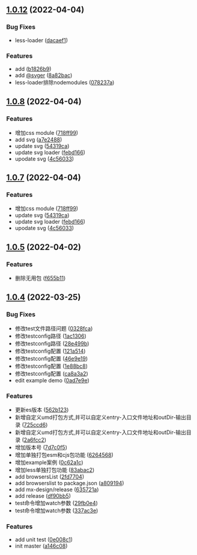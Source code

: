 ## [1.0.12](https://github.com/lio-mengxiang/mx-design-cli/compare/v1.0.8...v1.0.12) (2022-04-04)


### Bug Fixes

* less-loader ([dacaef1](https://github.com/lio-mengxiang/mx-design-cli/commit/dacaef185169dce6e38f90e89b894b0696f6134a))


### Features

* add ([b1826b9](https://github.com/lio-mengxiang/mx-design-cli/commit/b1826b988dbe29f4f349608722ac3cf35cfdef47))
* add [@svger](https://github.com/svger) ([8a82bac](https://github.com/lio-mengxiang/mx-design-cli/commit/8a82bace6fd8def3f1fd5700355aa074a65c406d))
* less-loader排除nodemodules ([078237a](https://github.com/lio-mengxiang/mx-design-cli/commit/078237a24214163f8db48774d57ef81a4f98d0ea))



## [1.0.8](https://github.com/lio-mengxiang/mx-design-cli/compare/v1.0.5...v1.0.8) (2022-04-04)


### Features

* 增加css module ([718ff99](https://github.com/lio-mengxiang/mx-design-cli/commit/718ff9982e0f94697e1e7e70948b4508ca85f0b5))
* add svg ([a7e2488](https://github.com/lio-mengxiang/mx-design-cli/commit/a7e248834505c5253c7b6c50dbf406482d483aff))
* update svg ([54319ca](https://github.com/lio-mengxiang/mx-design-cli/commit/54319ca54c82d75cbab5ab715863c8866220195b))
* update svg loader ([febd166](https://github.com/lio-mengxiang/mx-design-cli/commit/febd166b06ab68bf17d6d0fdc905cf5fa2c08711))
* upodate svg ([4c56033](https://github.com/lio-mengxiang/mx-design-cli/commit/4c5603377efac2e880125634d9d8c915c1860569))



## [1.0.7](https://github.com/lio-mengxiang/mx-design-cli/compare/v1.0.5...v1.0.7) (2022-04-04)


### Features

* 增加css module ([718ff99](https://github.com/lio-mengxiang/mx-design-cli/commit/718ff9982e0f94697e1e7e70948b4508ca85f0b5))
* update svg ([54319ca](https://github.com/lio-mengxiang/mx-design-cli/commit/54319ca54c82d75cbab5ab715863c8866220195b))
* update svg loader ([febd166](https://github.com/lio-mengxiang/mx-design-cli/commit/febd166b06ab68bf17d6d0fdc905cf5fa2c08711))
* upodate svg ([4c56033](https://github.com/lio-mengxiang/mx-design-cli/commit/4c5603377efac2e880125634d9d8c915c1860569))



## [1.0.5](https://github.com/lio-mengxiang/mx-design-cli/compare/v1.0.4...v1.0.5) (2022-04-02)


### Features

* 删除无用包 ([f655b11](https://github.com/lio-mengxiang/mx-design-cli/commit/f655b1163071c9de271116a0fe87794804b96fe2))



## [1.0.4](https://github.com/lio-mengxiang/mx-design-cli/compare/v0.0.43...v1.0.4) (2022-03-25)


### Bug Fixes

* 修改test文件路径问题 ([0328fca](https://github.com/lio-mengxiang/mx-design-cli/commit/0328fca5d6973ba9c378a08d8e91fc5eb8287db8))
* 修改testconfig路径 ([1ac1306](https://github.com/lio-mengxiang/mx-design-cli/commit/1ac1306cc5e158c4fcad36636c07b69fd33f71b4))
* 修改testconfig路径 ([28e499b](https://github.com/lio-mengxiang/mx-design-cli/commit/28e499b5d77a87d03977777b4f51c11fdf853cdc))
* 修改testconfig配置 ([121a514](https://github.com/lio-mengxiang/mx-design-cli/commit/121a51441f9874d708ef59d664de225c96a0e9df))
* 修改testconfig配置 ([46e9e19](https://github.com/lio-mengxiang/mx-design-cli/commit/46e9e19698ac65282461ad559f4e27853d7fd204))
* 修改testconfig配置 ([1e88bc8](https://github.com/lio-mengxiang/mx-design-cli/commit/1e88bc87bc2e30eb3305f8c746d16638e87faa71))
* 修改testconfig配置 ([ca8a3a2](https://github.com/lio-mengxiang/mx-design-cli/commit/ca8a3a2b0f83ae299764cf02c1a60420a5c7b585))
* edit example demo ([0ad7e9e](https://github.com/lio-mengxiang/mx-design-cli/commit/0ad7e9e6ad7d2586893ac74b3f659e7d59d73fc2))


### Features

* 更新es版本 ([562b123](https://github.com/lio-mengxiang/mx-design-cli/commit/562b12320db390d8a30d5736a06b2ebe8e27ef74))
* 新增自定义umd打包方式,并可以自定义entry-入口文件地址和outDir-输出目录 ([725ccd6](https://github.com/lio-mengxiang/mx-design-cli/commit/725ccd63f3523f2678a62efa708b8790786cf2e1))
* 新增自定义umd打包方式,并可以自定义entry-入口文件地址和outDir-输出目录 ([2a6fcc2](https://github.com/lio-mengxiang/mx-design-cli/commit/2a6fcc246875e434914794308f0f2e99926bd722))
* 增加版本号 ([7d7c0f5](https://github.com/lio-mengxiang/mx-design-cli/commit/7d7c0f557322dc98df142003b1a9d2bfee03ded2))
* 增加单独打包esm和cjs包功能 ([6264568](https://github.com/lio-mengxiang/mx-design-cli/commit/626456894ee6ca617f3c0fd130850d6f43a6a9ad))
* 增加example案例 ([0c62a1c](https://github.com/lio-mengxiang/mx-design-cli/commit/0c62a1ceeb78051d4bda7c73a1bc7f8b05014ccb))
* 增加less单独打包功能 ([83abac2](https://github.com/lio-mengxiang/mx-design-cli/commit/83abac22f7645096080168fbd0df29220aebb21c))
* add browsersList ([2fd7704](https://github.com/lio-mengxiang/mx-design-cli/commit/2fd7704df632097c991d15fd7caa53ee7d6a7f4a))
* add browserslist to package.json ([a809194](https://github.com/lio-mengxiang/mx-design-cli/commit/a80919422a44c71d1d04e53d0225bd74604c56c4))
* add mx-design/release ([635721a](https://github.com/lio-mengxiang/mx-design-cli/commit/635721acdd59140de359771d638175e6655c57bd))
* add release ([df90bb5](https://github.com/lio-mengxiang/mx-design-cli/commit/df90bb533d32ce2f930b16f31e61662e14f0b8af))
* test命令增加watch参数 ([29fb0e4](https://github.com/lio-mengxiang/mx-design-cli/commit/29fb0e4d25103157cbb4db48ffe79b626091d458))
* test命令增加watch参数 ([337ac3e](https://github.com/lio-mengxiang/mx-design-cli/commit/337ac3e04372aa8d620f849d1084f7dd786d2049))



### Features

- add unit test ([0e008c1](https://github.com/lio-mengxiang/mx-design-cli/commit/0e008c1007a26e4ff430c3f31ae2f0a5507a932f))
- init master ([a146c08](https://github.com/lio-mengxiang/mx-design-cli/commit/a146c089ebf6e1051b4056feda2357e95804f9e3))
